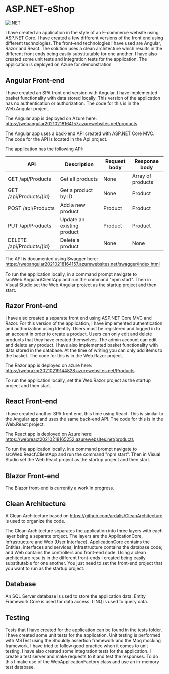 # ASP.NET-eShop

![.NET](https://github.com/gchurch/ASP.NET-eShop/workflows/.NET/badge.svg)

I have created an application in the style of an E-commerce website using ASP.NET Core. I have created a few different versions of the front end using different technologies. The front-end technologies I have used are Angular, Razor and React. The solution uses a clean architecture which results in the different front ends being easily substitutable for one another. I have also created some unit tests and integration tests for the application. The application is deployed on Azure for demonstration.

## Angular Front-end

I have created an SPA front end version with Angular. I have implemented basket functionality with data stored locally. This version of the application has no authentication or authorization. The code for this is in the Web.Angular project.

The Angular app is deployed on Azure here: https://webangular20210218164157.azurewebsites.net/products

The Angular app uses a back-end API created with ASP.NET Core MVC. The code for the API is located in the Api project.

The application has the following API:

| API                       | Description                | Request body | Response body     |
| ------------------------- | -------------------------- | ------------ | ----------------- |
| GET /api/Products         | Get all products           | None         | Array of products |
| GET /api/Products/{id}    | Get a product by ID        | None         | Product           |
| POST /api/Products        | Add a new product          | Product      | Product           |
| PUT /api/Products         | Update an existing product | Product      | Product           |
| DELETE /api/Products/{id} | Delete a product           | None         | None              |

The API is documented using Swagger here: https://webangular20210218164157.azurewebsites.net/swagger/index.html

To run the application locally, in a command prompt navigate to src\Web.Angular\ClientApp and run the command "npm start". Then in Visual Studio set the Web.Angular project as the startup project and then start. 

## Razor Front-end

I have also created a separate front end using ASP.NET Core MVC and Razor. For this version of the application, I have implemented authentication and authorization using Identity. Users must be registered and logged in to an account in order to create a product. Users can only edit and delete products that they have created themselves. The admin account can edit and delete any product. I have also implemented basket functionality with data stored in the database. At the time of writing you can only add items to the basket. The code for this is in the Web.Razor project.

The Razor app is deployed on azure here: https://webrazor20210219144828.azurewebsites.net/Products

To run the application locally, set the Web.Razor project as the startup project and then start.

## React Front-end

I have created another SPA front end, this time using React. This is similar to the Angular app and uses the same back-end API. The code for this is in the Web.React project.

The React app is deployed on Azure here: https://webreact20210218165252.azurewebsites.net/products

To run the application locally, in a command prompt navigate to src\Web.React\ClientApp and run the command "npm start". Then in Visual Studio set the Web.React project as the startup project and then start.

## Blazor Front-end

The Blazor front-end is currently a work in progress.

## Clean Architecture

A Clean Architecture based on https://github.com/ardalis/CleanArchitecture is used to organize the code.

The Clean Architecture separates the application into three layers with each layer being a separate project. The layers are the ApplicationCore, Infrastructure and Web (User Interface). ApplicationCore contains the Entities, interfaces and services; Infrastructure contains the database code; and Web contains the controllers and front-end code. Using a clean architecture results in the different front-ends I created being easily substitutable for one another. You just need to set the front-end project that you want to run as the startup project.

## Database

An SQL Server database is used to store the application data. Entity Framework Core is used for data access. LINQ is used to query data.

## Testing

Tests that I have created for the application can be found in the tests folder. I have created some unit tests for the application. Unit testing is performed with MSTest using the Shouldly assertion framework and the Moq mocking framework. I have tried to follow good practice when it comes to unit testing. I have also created some integration tests for the application. I create a test server and make requests to it and test the responses. To do this I make use of the WebApplicationFactory class and use an in-memory test database.
